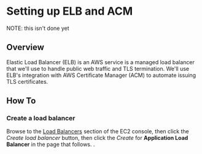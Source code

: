 # Setting up ELB and ACM

NOTE: this isn't done yet

## Overview

Elastic Load Balancer (ELB) is an AWS service is a managed load balancer that we'll use to handle public web traffic and TLS termination. We'll use ELB's integration with AWS Certificate Manager (ACM) to automate issuing TLS certificates.

## How To

### Create a load balancer

Browse to the [Load Balancers](https://console.aws.amazon.com/ec2/home#LoadBalancers:) section of the EC2 console, then click the _Create load balancer_ button, then click the _Create_ for __Application Load Balancer__ in the page that follows. .
